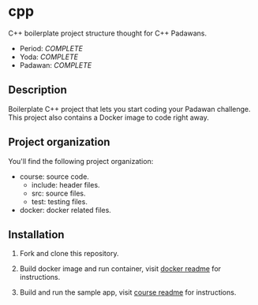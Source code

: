 # cpp

C++ boilerplate project structure thought for C++ Padawans.

- Period: _COMPLETE_
- Yoda: _COMPLETE_
- Padawan: _COMPLETE_

## Description

Boilerplate C++ project that lets you start coding your Padawan challenge.
This project also contains a Docker image to code right away. 

## Project organization

You'll find the following project organization:

- course: source code.
  - include: header files.
  - src: source files.
  - test: testing files.
- docker: docker related files.

## Installation

1. Fork and clone this repository.

2. Build docker image and run container, visit [docker readme](./docker/README.md)
for instructions.

3. Build and run the sample app, visit [course readme](./course/README.md) for instructions.
